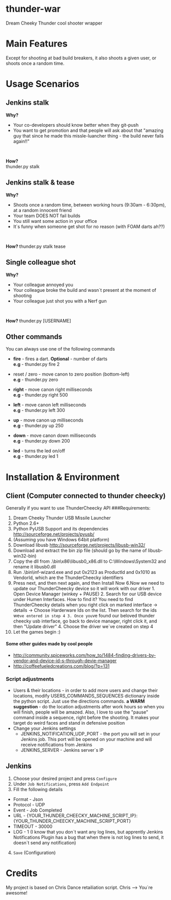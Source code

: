 # thunder-war
Dream Cheeky Thunder cool shooter wrapper

# Main Features
Except for shooting at bad build breakers, it also shoots a given user, or shoots once a random time.

# Usage Scenarios
## Jenkins stalk
<b> Why? </b> 
* Your co-developers should know better when they git-push
* You want to get promotion and that people will ask about that "amazing guy that since he made this missle-luancher thing - the build never fails again!!"
<br>

<b> How? </b> <br>
thunder.py stalk


## Jenkins stalk & tease
<b> Why? </b> 
* Shoots once a random time, between working hours (9:30am - 6:30pm), at a random innocent friend
* Your team DOES NOT fail builds
* You still want some action in your office
* It`s funny when someone get shot for no reason (with FOAM darts ah??)
<br>

<b> How? </b> 
thunder.py stalk tease

## Single colleague shot
<b> Why? </b> 
* Your colleague annoyed you
* Your colleague broke the build and wasn`t present at the moment of shooting
* Your colleague just shot you with a Nerf gun
<br>

<b> How? </b> 
thunder.py [USERNAME]

## Other commands
You can always use one of the following commands
  * <b>fire</b> - fires a dart. <b>Optional</b> - number of darts<br>
  <b>e.g</b> - thunder.py fire 2
  
  * reset / zero</b> - move canon to zero position (bottom-left)<br>
  <b>e.g</b> - thunder.py zero
  
  * <b>right</b> - move canon right <value> milliseconds<br>
  <b>e.g</b> - thunder.py right 500 
  
  * <b>left</b> - move canon left <value> milliseconds<br>
  <b>e.g</b> - thunder.py left 300

  * <b>up</b> - move canon up <value> milliseconds<br>
  <b>e.g</b> - thunder.py up 250

  * <b>down</b> - move canon down <value> milliseconds<br>
  <b>e.g</b> - thunder.py down 200

  * <b>led</b> - turns the led on/off<br>
  <b>e.g</b> - thunder.py led 1
  
# Installation & Environment
## Client (Computer connected to thunder cheecky)
Generally if you want to use ThunderCheecky API
###Requirements: 
1. Dream Cheeky Thunder USB Missile Launcher
2. Python 2.6+
3. Python PyUSB Support and its dependencies 
http://sourceforge.net/projects/pyusb/
4. (Assuming you have Windows 64bit platform)
  1. Download libusb 
  http://sourceforge.net/projects/libusb-win32/<br>
  2. Download and extract the bin zip file (should go by the name of libusb-win32-bin)<br>
  3. Copy the dll from .\bin\x86\libusb0_x86.dll to C:\Windows\System32 and rename it libusb0.dll<br>
  4. Run .\bin\inf-wizard.exe and put 0x2123 as ProductId and 0x1010 as VendorId, which are the ThunderCheecky identifiers
  5. Press next, and then next again, and then Install Now
  6.Now we need to update our ThunderCheecky device so it will work with our driver
    1. Open Device Manager (winkey + PAUSE)
    2. Search for our USB device under Humen Interfaces. How to find it? You need to find ThunderCheecky details when you right click on marked interface -> details -> Choose Harderware Ids on the list. 
 Then search for the ids we`ve entered in step 4
    3. Once you`ve found our beloved thunder cheecky usb interface, go back to device manager, right click it, and then "Update driver"
    4. Choose the driver we`ve created on step 4
5. Let the games begin :)

#### Some other guides made by cool people
* http://community.spiceworks.com/how_to/1484-finding-drivers-by-vendor-and-device-id-s-through-devie-manager
* http://coffeefueledcreations.com/blog/?p=131
    
### Script adjustments
* Users & their locations - in order to add more users and change their locations, modify USERS_COMMANDS_SEQUENCES dictionary inside the python script. Just use the directions commands. <b> a WARM suggestion </b> - do the location adjustments after work hours so when you will finish, people will be amazed. Also, I love to use the "pause" command inside a sequence, right before the shooting. It makes your target do weird faces and stand in defensive position
* Change your Jenkins settings
  * JENKINS_NOTIFICATION_UDP_PORT - the port you will set in your Jenkins job. This port will be opened on your machine and will receive notifications from Jenkins
  * JENKINS_SERVER - Jenkins server`s IP

## Jenkins
1. Choose your desired project and press `Configure`
2. Under `Job Notifications`, press `Add Endpoint`
3. Fill the following details
  * Format - Json
  * Protocol - UDP
  * Event - Job Completed
  * URL - {YOUR_THUNDER_CHEECKY_MACHINE_SCRIPT_IP}:{YOUR_THUNDER_CHEECKY_MACHINE_SCRIPT_PORT}
  * TIMEOUT - 30000
  * LOG - 1 (I know that you don\`t want any log lines, but apprently Jenkins Notifications Plugin has a bug that when there is not log lines to send, it doesn\`t send any notification)
4. `Save` (Configuration)

# Credits
My project is based on Chris Dance retailiation script. Chris --> You`re awesome!
  
